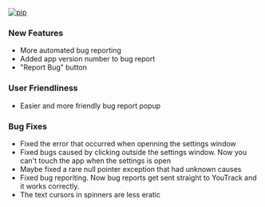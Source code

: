 [![pip](https://img.shields.io/badge/compatible%20pip%20version-0.14.0-00bbe2?logo=pypi&logoColor=f5c39e)](https://pypi.org/project/deephys/0.14.0)


### New Features
- More automated bug reporting
- Added app version number to bug report
- "Report Bug" button




### User Friendliness
- Easier and more friendly bug report popup






### Bug Fixes
- Fixed the error that occurred when openning the settings window
- Fixed bugs caused by clicking outside the settings window. Now you can't touch the app when the settings is open
- Maybe fixed a rare null pointer exception that had unknown causes
- Fixed bug reporiting. Now bug reports get sent straight to YouTrack and it works correctly.
- The text cursors in spinners are less eratic







